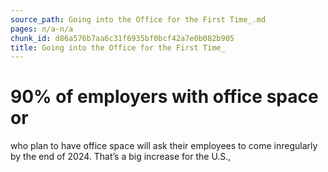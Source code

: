 ```yaml
---
source_path: Going into the Office for the First Time_.md
pages: n/a-n/a
chunk_id: d86a576b7aa6c31f6935bf0bcf42a7e0b082b905
title: Going into the Office for the First Time_
---
```

# 90% of employers with office space or

who plan to have office space will ask their employees to come inregularly by the end of 2024. That’s a big increase for the U.S.,
